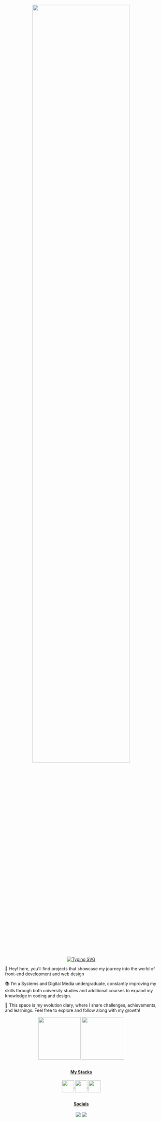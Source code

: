 
<p align=center >
<img width=80%  src="https://github.com/taiunara/taiunara/blob/taiunara-assets-1/CAPA2.png?raw=true"/>
</p>

<p align="center">
<a href="https://git.io/typing-svg"><img src="https://readme-typing-svg.demolab.com?font=Fira+Code&size=14&pause=1000&center=true&width=435&lines=+++Exploring+the+Infinite+Possibilities+of+Code+%F0%9F%9A%80" alt="Typing SVG" /></a>

<p>👋 Hey! here, you'll find projects that showcase my journey into the world of front-end development and web design </p>
<p> 📚 I’m a Systems and Digital Media undergraduate, constantly improving my skills through both university studies and additional courses to expand my knowledge in coding and design.</p>
<p> 🌱 This space is my evolution diary, where I share challenges, achievements, and learnings. Feel free to explore and follow along with my growth!</p>

<div align=center>

  <a href="https://github.com/taiunara">
  <img height="140em" src="https://github-readme-stats.vercel.app/api?username=taiunara&count_private=true&show_icons=true&theme=catppuccin_latte"/>
  <img height="140em" src="https://github-readme-stats.vercel.app/api/top-langs/?username=taiunara&layout=compact&theme=catppuccin_latte"/>

  </div>

##

<h4 align=center>My Stacks</h4>

<div display:flex gap:30px align=center>
  
  <img align=center height=40 src="https://cdn.jsdelivr.net/gh/devicons/devicon@latest/icons/javascript/javascript-original.svg" />
  <img align=center height=40 src="https://cdn.jsdelivr.net/gh/devicons/devicon@latest/icons/html5/html5-original.svg" />
  <img align=center height=40 src="https://cdn.jsdelivr.net/gh/devicons/devicon@latest/icons/css3/css3-original.svg" />
  
</div>

##

<h4 align=center>Socials</h4>

<div align=center>
  <a href="https://www.figma.com/design/Qvli5ztP4Nyl9XYF8rE1XR/Projeto-Opus?m=auto&t=OZT3oc31zlA2RpB0-1" target="_blank"><img src="https://img.shields.io/badge/Figma-F24E1E?style=for-the-badge&logo=figma&logoColor=white" target="_blank"></a>
  <a href="https://www.behance.net/anatainara1" target="_blank"><img src="https://img.shields.io/badge/Behance-0054F7?style=for-the-badge&logo=behance&logoColor=white" target="_blank"></a>

##
  
</div>

